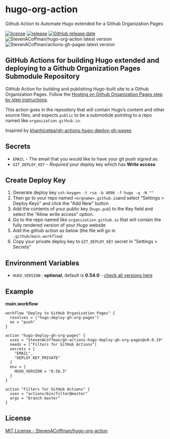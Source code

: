 # hugo-org-action
Github Action to Automate Hugo extended for a Github Organization Pages


[![license](https://img.shields.io/github/license/StevenACoffman/hugo-org-action.svg)](https://github.com/StevenACoffman/hugo-org-action/blob/master/LICENSE)
[![release](https://img.shields.io/github/release/StevenACoffman/hugo-org-action.svg)](https://github.com/StevenACoffman/hugo-org-action/releases/latest)
[![GitHub release date](https://img.shields.io/github/release-date/StevenACoffman/hugo-org-action.svg)](https://github.com/StevenACoffman/hugo-org-action/releases)
![StevenACoffman/hugo-org-action latest version](https://img.shields.io/github/release/StevenACoffman/hugo-org-action.svg?label=StevenACoffman%2Fhugo-org-action)
![StevenACoffman/actions-gh-pages latest version](https://img.shields.io/github/release/StevenACoffman/actions-gh-pages.svg?label=StevenACoffman%2Factions-gh-pages)


## GitHub Actions for building Hugo extended and deploying to a Github Organization Pages Submodule Repository

GitHub Action for building and publishing Hugo-built site to a Github Organization Pages. Follow the [Hosting on Github Organization Pages step by step instructions](https://gohugo.io/hosting-and-deployment/hosting-on-github/#step-by-step-instructions).

This action goes in the repository that will contain Hugo’s content and other source files, and expects `public` to be a submodule
pointing to a repo named like `organization.github.io`.

Inspired by [khanhicetea/gh-actions-hugo-deploy-gh-pages](https://github.com/khanhicetea/gh-actions-hugo-deploy-gh-pages)

## Secrets
- `EMAIL` - The email that you would like to have your git push signed as.
- `GIT_DEPLOY_KEY` - *Required* your deploy key which has **Write access**

## Create Deploy Key

1. Generate deploy key `ssh-keygen -t rsa -b 4096 -f hugo -q -N ""`
1. Then go to your repo named `<orgname>.github.io`and select "Settings > Deploy Keys" and click the "Add New" button
1. Add the contents of your public key (`hugo.pub`) to the Key field and select the "Allow write access" option.
1. Go to the repo named like `organization.github.io` that will contain the fully rendered version of your Hugo website
1. Add the github action as below (the file will go in `.github/main.workflow`)
1. Copy your private deploy key to `GIT_DEPLOY_KEY` secret in "Settings > Secrets"

## Environment Variables

- `HUGO_VERSION` : **optional**, default is **0.54.0** - [check all versions here](https://github.com/gohugoio/hugo/releases)

## Example

**main.workflow**

```hcl
workflow "Deploy to GitHub Organization Pages" {
  resolves = ["hugo-deploy-gh-org-pages"]
  on = "push"
}

action "hugo-deploy-gh-org-pages" {
  uses = "StevenACoffman/gh-actions-hugo-deploy-gh-org-pages@v0.0.19"
  needs = ["Filters for GitHub Actions"]
  secrets = [
    "EMAIL",
    "DEPLOY_KEY_PRIVATE"
  ]
  env = {
    HUGO_VERSION = "0.56.3"
  }
}

action "Filters for GitHub Actions" {
  uses = "actions/bin/filter@master"
  args = "branch master"
}
```



## License

[MIT License - StevenACoffman/hugo-org-action]

[MIT License - StevenACoffman/hugo-org-action]: https://github.com/StevenACoffman/hugo-org-action/blob/master/LICENSE
